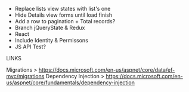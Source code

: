 - Replace lists view states with list's one
- Hide Details view forms until load finish
- Add a row to pagination + Total records?
- Branch jQueryState & Redux
- React
- Include Identity & Permissons
- JS API Test?

LINKS

Migrations > https://docs.microsoft.com/en-us/aspnet/core/data/ef-mvc/migrations
Dependency Injection > https://docs.microsoft.com/en-us/aspnet/core/fundamentals/dependency-injection
